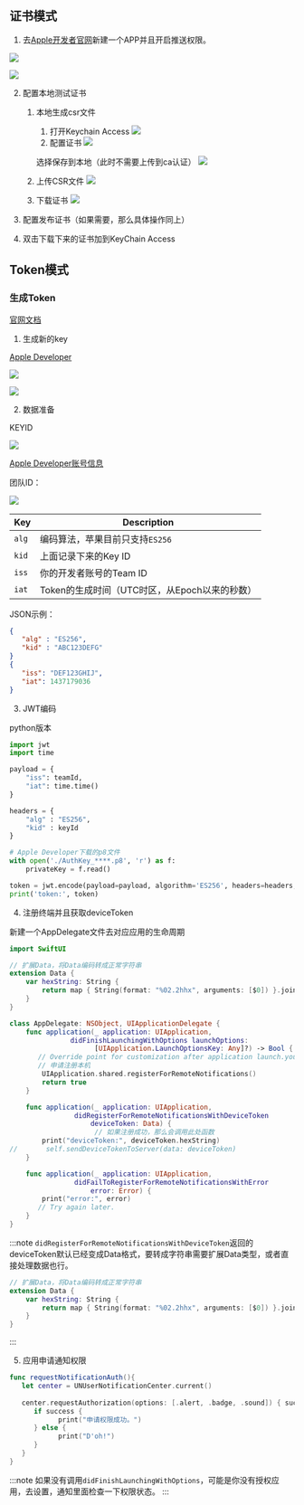 ## 证书模式

1. 去[Apple开发者官网](https://developer.apple.com/account/resources/identifiers/list)新建一个APP并且开启推送权限。

![](https://upload.kinda.info/image/202212151736791.png)

![](https://upload.kinda.info/image/202212151737433.png)

2. 配置本地测试证书
    1. 本地生成csr文件
       1. 打开Keychain Access
        ![](https://upload.kinda.info/image/202212151757359.png)
       2. 配置证书
       ![](https://upload.kinda.info/image/202212151758906.png)

        选择保存到本地（此时不需要上传到ca认证）
       ![](https://upload.kinda.info/image/202212151800048.png)
    2. 上传CSR文件
        ![](https://upload.kinda.info/image/202212151803306.png)
    3. 下载证书
        ![](https://upload.kinda.info/image/202212151804864.png)

3. 配置发布证书（如果需要，那么具体操作同上）
4. 双击下载下来的证书加到KeyChain Access

## Token模式

### 生成Token

[官网文档](https://developer.apple.com/documentation/usernotifications/setting_up_a_remote_notification_server/establishing_a_token-based_connection_to_apns)

1. 生成新的key

[Apple Developer](https://developer.apple.com/account/resources/authkeys/list)

![](https://upload.kinda.info/image/202212161140314.png)

![](https://upload.kinda.info/image/202212161141832.png)

2. 数据准备

KEYID

![](https://upload.kinda.info/image/202212161143310.png)

[Apple Developer账号信息](https://developer.apple.com/account)

团队ID：

![](https://upload.kinda.info/image/202212161151053.png)

|Key|Description|
|--|--|
|`alg`|编码算法，苹果目前只支持`ES256`|
|`kid`|上面记录下来的Key ID|
|`iss`|你的开发者账号的Team ID|
|`iat`|Token的生成时间（UTC时区，从Epoch以来的秒数）|

JSON示例：

```json
{
   "alg" : "ES256",
   "kid" : "ABC123DEFG"
}
{
   "iss": "DEF123GHIJ",
   "iat": 1437179036
}
```

3. JWT编码

python版本

```python
import jwt
import time

payload = {
    "iss": teamId,
    "iat": time.time()
}

headers = {
    "alg" : "ES256",
    "kid" : keyId
}

# Apple Developer下载的p8文件
with open('./AuthKey_****.p8', 'r') as f:
    privateKey = f.read()

token = jwt.encode(payload=payload, algorithm='ES256', headers=headers, key=privateKey)
print('token:', token)
```

4. 注册终端并且获取deviceToken

新建一个AppDelegate文件去对应应用的生命周期

```swift title=AppDelegate.swift
import SwiftUI

// 扩展Data，将Data编码转成正常字符串
extension Data {
    var hexString: String {
        return map { String(format: "%02.2hhx", arguments: [$0]) }.joined()
    }
}

class AppDelegate: NSObject, UIApplicationDelegate {
    func application(_ application: UIApplication,
               didFinishLaunchingWithOptions launchOptions:
                     [UIApplication.LaunchOptionsKey: Any]?) -> Bool {
       // Override point for customization after application launch.you’re
       // 申请注册本机
        UIApplication.shared.registerForRemoteNotifications()
        return true
    }

    func application(_ application: UIApplication,
                didRegisterForRemoteNotificationsWithDeviceToken
                    deviceToken: Data) {
                     // 如果注册成功，那么会调用此处函数
        print("deviceToken:", deviceToken.hexString)
//       self.sendDeviceTokenToServer(data: deviceToken)
    }

    func application(_ application: UIApplication,
                didFailToRegisterForRemoteNotificationsWithError
                    error: Error) {
        print("error:", error)
       // Try again later.
    }
}
```

:::note
`didRegisterForRemoteNotificationsWithDeviceToken`返回的deviceToken默认已经变成Data格式，要转成字符串需要扩展Data类型，或者直接处理数据也行。
```swift
// 扩展Data，将Data编码转成正常字符串
extension Data {
    var hexString: String {
        return map { String(format: "%02.2hhx", arguments: [$0]) }.joined()
    }
}
```
:::

5. 应用申请通知权限

```swift
func requestNotificationAuth(){
   let center = UNUserNotificationCenter.current()
   
   center.requestAuthorization(options: [.alert, .badge, .sound]) { success, error in
      if success {
            print("申请权限成功。")
      } else {
            print("D'oh!")
      }
   }
}
```

:::note
如果没有调用`didFinishLaunchingWithOptions`，可能是你没有授权应用，去设置，通知里面检查一下权限状态。
:::